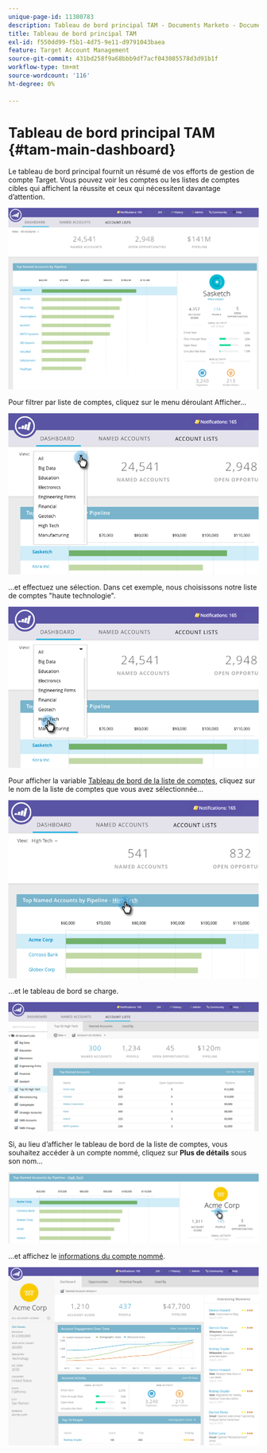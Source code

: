 ```yaml
---
unique-page-id: 11380783
description: Tableau de bord principal TAM - Documents Marketo - Documentation du produit
title: Tableau de bord principal TAM
exl-id: f550dd99-f5b1-4d75-9e11-d9791043baea
feature: Target Account Management
source-git-commit: 431bd258f9a68bbb9df7acf043085578d3d91b1f
workflow-type: tm+mt
source-wordcount: '116'
ht-degree: 0%

---
```


# Tableau de bord principal TAM {#tam-main-dashboard}

Le tableau de bord principal fournit un résumé de vos efforts de gestion de compte Target. Vous pouvez voir les comptes ou les listes de comptes cibles qui affichent la réussite et ceux qui nécessitent davantage d’attention.

![](assets/one.png)

Pour filtrer par liste de comptes, cliquez sur le menu déroulant Afficher...

![](assets/two.png)

...et effectuez une sélection. Dans cet exemple, nous choisissons notre liste de comptes &quot;haute technologie&quot;.

![](assets/three.png)

Pour afficher la variable [Tableau de bord de la liste de comptes](/help/marketo/product-docs/target-account-management/measure/account-list-insights.md#account-list-dashboard), cliquez sur le nom de la liste de comptes que vous avez sélectionnée...

![](assets/four.png)

...et le tableau de bord se charge.

![](assets/five.png)

Si, au lieu d’afficher le tableau de bord de la liste de comptes, vous souhaitez accéder à un compte nommé, cliquez sur **Plus de détails** sous son nom...

![](assets/six.png)

...et affichez le [informations du compte nommé](/help/marketo/product-docs/target-account-management/measure/named-account-insights.md).

![](assets/seven.png)
